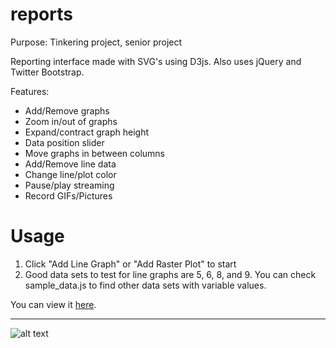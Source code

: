 # reports
Purpose: Tinkering project, senior project

Reporting interface made with SVG's using D3js. Also uses jQuery and Twitter Bootstrap.

Features:

- Add/Remove graphs
- Zoom in/out of graphs
- Expand/contract graph height
- Data position slider
- Move graphs in between columns
- Add/Remove line data
- Change line/plot color
- Pause/play streaming
- Record GIFs/Pictures

# Usage
1. Click "Add Line Graph" or "Add Raster Plot" to start
2. Good data sets to test for line graphs are 5, 6, 8, and 9. You can check sample_data.js to find other data sets with variable values.

 You can view it [here](http://ealmachar.github.io/projects/reports.js/reports.html).
 
---

![alt text](https://raw.githubusercontent.com/ealmachar/senior-project/master/report%20example.PNG "example ")